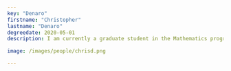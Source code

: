 ```yaml
---
key: "Denaro"
firstname: "Christopher"
lastname: "Denaro"
degreedate: 2020-05-01
description: I am currently a graduate student in the Mathematics program at Rutgers Camden. My Bachelor's degree is in Computational Mathematics from the Pennsylvania State University. I have always enjoyed the intersection of math and computer science, with some of my past areas of interest being applied cryptography and automation. I've recently discovered how fulfilling applying my math background to real-world problems can be while working as a research assistant in the Piccoli Lab. Next fall, I will begin working towards a PhD in the CCIB program at Rutgers Camden. <a href="mailto:cad373@scarletmail.rutgers.edu">Email Me</a>

image: /images/people/chrisd.png

---
```

